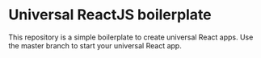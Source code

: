 # Universal ReactJS boilerplate

This repository is a simple boilerplate to create universal React apps. Use the master branch to start your universal React app.
